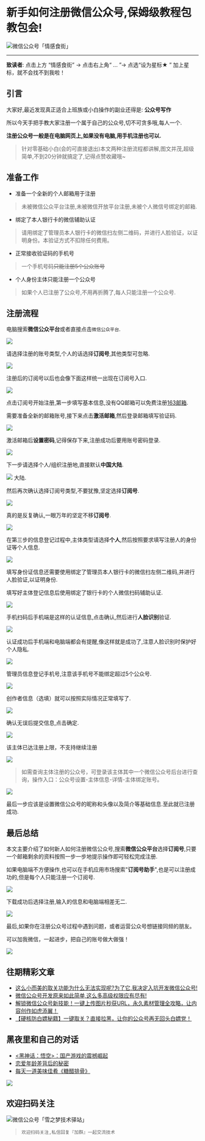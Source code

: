 # 新手如何注册微信公众号,保姆级教程包教包会!

![微信公众号「情感食街」](https://files.mdnice.com/user/71390/cdf074dc-564e-4016-aaa5-4517826bf9c2.gif)

---

**致读者**: 点击上方 “情感食街” → 点击右上角“ ... ”→ 点选“设为星标★ ” 加上星标，就不会找不到我啦！  

## 引言

大家好,最近发现真正适合上班族或小白操作的副业还得是: **公众号写作**

所以今天手把手教大家注册一个属于自己的公众号,切不可贪多哦,每人一个.

**注册公众号一般是在电脑网页上,如果没有电脑,用手机注册也可以.**

> 针对零基础小白(会的可直接退出)本文两种注册流程都讲解,图文并茂,超级简单,不到20分钟就搞定了,记得点赞收藏哦~

## 准备工作

- 准备一个全新的个人邮箱用于注册

> 未被微信公众平台注册,未被微信开放平台注册,未被个人微信号绑定的邮箱.

- 绑定了本人银行卡的微信辅助认证

> 请用绑定了管理员本人银行卡的微信扫左侧二维码，并进行人脸验证，以证明身份。本验证方式不扣除任何费用。

- 正常接收验证码的手机号

> 一个手机号码~~只能注册5个公众账号~~

- 个人身份主体只能注册一个公众号

> 如果个人已注册了公众号,不用再折腾了,每人只能注册一个公众号.

## 注册流程

电脑搜索**微信公众平台**或者直接点击`微信公众平台`.

![](https://files.mdnice.com/user/71390/f376776e-2600-4701-ab60-a23cae166cc6.png)

请选择注册的账号类型,个人的话选择**订阅号**,其他类型可忽略.

![](https://files.mdnice.com/user/71390/f41bacdc-d865-4e61-9fea-864dddc908fc.png)

注册后的订阅号以后也会像下面这样统一出现在订阅号入口.

![](https://files.mdnice.com/user/71390/85cab18a-8251-4bde-894c-93f84a3bf08b.png)

点击订阅号开始注册,第一步填写基本信息,没有QQ邮箱可以免费注册[163邮箱](https://mail.163.com/ "163邮箱").

需要准备全新的邮箱账号,接下来点击**激活邮箱**,然后登录邮箱填写验证码.

![](https://files.mdnice.com/user/71390/4ec74e5c-1a9e-4db0-a150-6fe771cb5d2c.png)

激活邮箱后**设置密码**,记得保存下来,注册成功后要用账号密码登录.

![](https://files.mdnice.com/user/71390/ba6f31fa-32c1-4143-9eb4-2d3942f46e11.png)

下一步请选择个人/组织注册地,直接默认**中国大陆**.

![](https://files.mdnice.com/user/71390/0b6c1e7a-62d6-43b9-91b0-41c0fc51828c.png)
大陆.

然后再次确认选择订阅号类型,不要犹豫,坚定选择**订阅号**.

![](https://files.mdnice.com/user/71390/7609dfb8-8a7b-4f5c-be06-9e8268eb73ad.png)

真的是反复确认,一眼万年的坚定不移**订阅号**.

![](https://files.mdnice.com/user/71390/11afa602-8073-4362-ac00-7ed479829a44.png)

在第三步的信息登记过程中,主体类型请选择**个人**,然后按照要求填写注册人的身份证等个人信息.

![](https://files.mdnice.com/user/71390/5d0ae15a-59cf-48b1-92f9-0d6ad8d681e2.png)

填写身份证信息还需要使用绑定了管理员本人银行卡的微信扫左侧二维码,并进行人脸验证,以证明身份.

填写好主体登记信息后使用绑定了银行卡的个人微信扫码辅助认证.

![](https://files.mdnice.com/user/71390/d15cd27a-acda-4fd6-a0b1-a9e086899409.png)

手机扫码后手机端是这样的认证信息,点击确认,然后进行**人脸识别**验证.

![](https://files.mdnice.com/user/71390/2f4c5b1a-8b0e-4c66-8a6d-ff99a49b5a13.png)

认证成功后手机端和电脑端都会有提醒,像这样就是成功了,注意人脸识别时保护好个人隐私.

![](https://files.mdnice.com/user/71390/32f04ced-905c-4415-b3bf-fe41eab80b5c.png)

管理员信息登记手机号,注意该手机号不能绑定超过5个公众号.

![](https://files.mdnice.com/user/71390/383b4491-8de3-4039-98ec-8a1ea0693c05.png)

创作者信息（选填）就可以按照实际情况正常填写了.

![](https://files.mdnice.com/user/71390/31105b23-4506-4453-b37d-4435a773fdac.png)

确认无误后提交信息,点击确定.

![](https://files.mdnice.com/user/71390/2001f119-eb17-4ab9-8ee9-871630e6e186.png)

该主体已达注册上限，不支持继续注册

![](https://files.mdnice.com/user/71390/25de4d5f-d302-4e51-8983-4b9ee628f72a.png)

> 如需查询主体注册的公众号，可登录该主体其中一个微信公众号后台进行查询，操作入口：公众号设置-主体信息-详情-主体绑定账号。

![](https://files.mdnice.com/user/71390/2c09009b-0886-486f-ac6f-25f8856bb097.png)

最后一步应该是设置微信公众号的昵称和头像以及简介等基础信息.至此就已注册成功.

## 最后总结

本文主要介绍了如何新人如何注册微信公众号,搜索**微信公众平台**选择**订阅号**,只要一个邮箱剩余的资料按照一步一步地提示操作即可轻松完成注册.

如果电脑端不方便操作,也可以在手机应用市场搜索"**订阅号助手**",也是可以注册成功的,但是每个人只能注册一个订阅号.

![](https://files.mdnice.com/user/71390/2b7dfb4a-4ba1-41db-91c9-d302a3b43783.png)

下载成功后选择注册,输入的信息和电脑端相差无二.

![](https://files.mdnice.com/user/71390/91788436-8f0a-4977-9a0e-66db69cb7e5d.png)

最后,如果你在注册公众号过程中遇到问题，或者运营公众号想链接同频的朋友。

可以加我微信，一起进步，把自己的账号做大做强！

![](https://files.mdnice.com/user/71390/44ab1fd4-0495-4a66-9259-f83e57dc0e76.png)

## 往期精彩文章

- [这么小而美的取关功能为什么无法实现呢?为了它,我决定入坑开发微信公众号!](https://mp.weixin.qq.com/s?__biz=MzU3NTc1MDMwOQ==&mid=2247485083&idx=1&sn=edeb79ba4dfe1d838e48bd1f1efd034a&chksm=fd1f2f51ca68a647fc8dcea35f6973dd36bcc0d50687a6dd2aa5761700e281dcf5c007f0d49e&token=156946282&lang=zh_CN#rd)
- [微信公众号开发原来如此简单,这么多高级权限应有尽有!](https://mp.weixin.qq.com/s?__biz=MzU3NTc1MDMwOQ==&mid=2247485114&idx=1&sn=0eb97f345505bb868e0c2b29c50ba577&chksm=fd1f2f70ca68a666e7e0ed08c7662b36d77617eb02d43f6014fffe0dadb1f7cd941984df3cb5&token=156946282&lang=zh_CN#rd)
- [解锁微信公众号新技能！一键上传图片秒获URL，永久素材管理全攻略，让内容创作如虎添翼！](https://mp.weixin.qq.com/s?__biz=MzU3NTc1MDMwOQ==&mid=2247485250&idx=1&sn=4d8618568b3cf3a5420d3c7f5225c36b&chksm=fd1f2e88ca68a79eb73aa616059ea465db9770de5bac880c9a2473d0e614467b8919680fbdfd&token=156946282&lang=zh_CN#rd)
- [【硬核防白嫖秘籍】一键取关？直接拉黑，让你的公众号再无回头白嫖党！](https://mp.weixin.qq.com/s?__biz=MzU3NTc1MDMwOQ==&mid=2247485193&idx=1&sn=d873ab35b0e987dd868e1685d89dc547&chksm=fd1f2ec3ca68a7d54faed25b3830545c86351802991170a9d8bd86bfe85f305beaf5b2843632&token=156946282&lang=zh_CN#rd)

## 黑夜里和自己的对话

- [<黑神话：悟空>：国产游戏的震撼崛起](https://mp.weixin.qq.com/s?__biz=MzkyODczMzMyNA==&mid=2247484315&idx=1&sn=0fc6607bf9ff6388a8a4f636d5474e84&chksm=c2150278f5628b6e7f959f5018274ed6b6d924da8b69980228183158f3a08756ba010f5049b9&token=658409695&lang=zh_CN#rd)
- [恋爱年龄差背后的秘密](https://mp.weixin.qq.com/s?__biz=MzkyODczMzMyNA==&mid=2247484177&idx=1&sn=bb9e916c34bfaa9c4559a556df295d48&chksm=c21502f2f5628be4149cf91a652d500b23b1c1da2279fd6a09990c1967c0f8a52d3a5995bb5c&token=658409695&lang=zh_CN#rd)
- [每天一道美味佳肴《糖醋排骨》](https://mp.weixin.qq.com/s?__biz=MzkyODczMzMyNA==&mid=2247484315&idx=2&sn=dc77fadf4cd5dd3a22bf055b3fee300f&chksm=c2150278f5628b6eb64dd78ebef9d0dda668bdef2a5d73214a1f622235a00212dbcae7058092&token=658409695&lang=zh_CN#rd)

![](https://files.mdnice.com/user/71390/7572741d-b931-46a4-9176-bd1a8861bae6.jpg)

## 欢迎扫码关注

![微信公众号「雪之梦技术驿站」](https://files.mdnice.com/user/71390/2f6cef19-53af-4934-aa53-1e91924b3364.jpg)

> `欢迎扫码关注,私信回复『加群』一起交流技术`

